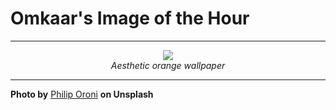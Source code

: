 # Omkaar's Image of the Hour

---

<div align="center">

<a href="https://unsplash.com/photos/orange-and-black-ribbons-float-in-a-dark-space-WlYOkRB5EcA">
  <img src="https://images.unsplash.com/photo-1749248120469-c41bf8471a48?crop=entropy&cs=tinysrgb&fit=max&fm=jpg&ixid=M3w3NjA2Nzh8MHwxfHJhbmRvbXx8fHx8fHx8fDE3NDk5MDk2MDB8&ixlib=rb-4.1.0&q=80&w=1080" style="max-width:100%; height:auto;">
</a>

<br>
<i>Aesthetic orange wallpaper</i>

</div>

---

**Photo by** [Philip Oroni](https://unsplash.com/@philipsfuture) **on Unsplash**
